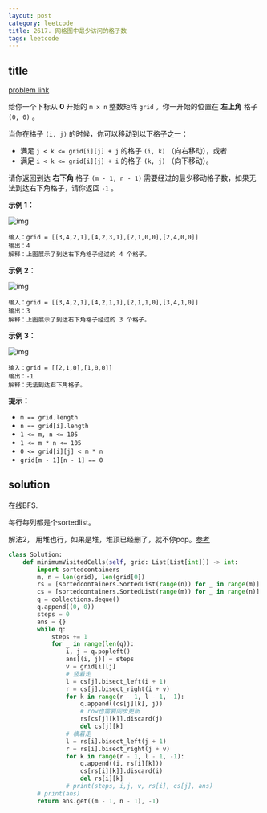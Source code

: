 ```yaml
---
layout: post
category: leetcode
title: 2617. 网格图中最少访问的格子数
tags: leetcode
---
```


## title
[problem link](https://leetcode.cn/problems/minimum-number-of-visited-cells-in-a-grid/)

给你一个下标从 **0** 开始的 `m x n` 整数矩阵 `grid` 。你一开始的位置在 **左上角** 格子 `(0, 0)` 。

当你在格子 `(i, j)` 的时候，你可以移动到以下格子之一：

- 满足 `j < k <= grid[i][j] + j` 的格子 `(i, k)` （向右移动），或者
- 满足 `i < k <= grid[i][j] + i` 的格子 `(k, j)` （向下移动）。

请你返回到达 **右下角** 格子 `(m - 1, n - 1)` 需要经过的最少移动格子数，如果无法到达右下角格子，请你返回 `-1` 。

 

**示例 1：**

![img](https://cdn.jsdelivr.net/gh/mafulong/mdPic@vv6/v6/202304122132680.png)

```
输入：grid = [[3,4,2,1],[4,2,3,1],[2,1,0,0],[2,4,0,0]]
输出：4
解释：上图展示了到达右下角格子经过的 4 个格子。
```

**示例 2：**

![img](https://cdn.jsdelivr.net/gh/mafulong/mdPic@vv6/v6/202304122132841.png)

```
输入：grid = [[3,4,2,1],[4,2,1,1],[2,1,1,0],[3,4,1,0]]
输出：3
解释：上图展示了到达右下角格子经过的 3 个格子。
```

**示例 3：**

![img](https://cdn.jsdelivr.net/gh/mafulong/mdPic@vv6/v6/202304122132650.png)

```
输入：grid = [[2,1,0],[1,0,0]]
输出：-1
解释：无法到达右下角格子。
```

 

**提示：**

- `m == grid.length`
- `n == grid[i].length`
- `1 <= m, n <= 105`
- `1 <= m * n <= 105`
- `0 <= grid[i][j] < m * n`
- `grid[m - 1][n - 1] == 0`

## solution

在线BFS.

每行每列都是个sortedlist。

解法2， 用堆也行，如果是堆，堆顶已经删了，就不停pop。[参考](https://leetcode.cn/problems/minimum-number-of-visited-cells-in-a-grid/solution/m-n-ge-you-xian-dui-lie-by-zerotrac2-d9rg/)

```python
class Solution:
    def minimumVisitedCells(self, grid: List[List[int]]) -> int:
        import sortedcontainers
        m, n = len(grid), len(grid[0])
        rs = [sortedcontainers.SortedList(range(n)) for _ in range(m)]
        cs = [sortedcontainers.SortedList(range(m)) for _ in range(n)]
        q = collections.deque()
        q.append((0, 0))
        steps = 0
        ans = {}
        while q:
            steps += 1
            for _ in range(len(q)):
                i, j = q.popleft()
                ans[(i, j)] = steps
                v = grid[i][j]
                # 竖着走
                l = cs[j].bisect_left(i + 1)
                r = cs[j].bisect_right(i + v)
                for k in range(r - 1, l - 1, -1):
                    q.append((cs[j][k], j))
                    # row也需要同步更新
                    rs[cs[j][k]].discard(j)
                    del cs[j][k]
                # 横着走
                l = rs[i].bisect_left(j + 1)
                r = rs[i].bisect_right(j + v)
                for k in range(r - 1, l - 1, -1):
                    q.append((i, rs[i][k]))
                    cs[rs[i][k]].discard(i)
                    del rs[i][k]
                # print(steps, i,j, v, rs[i], cs[j], ans)
        # print(ans)
        return ans.get((m - 1, n - 1), -1)


```

